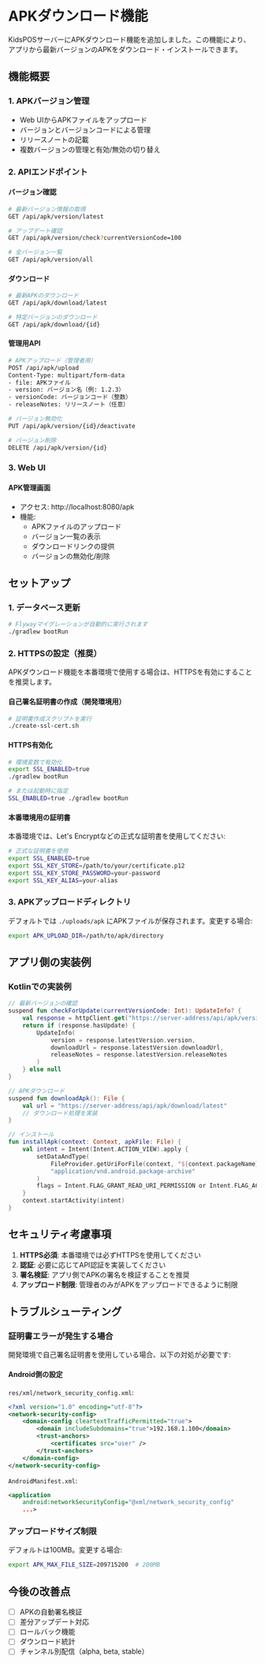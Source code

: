 # APKダウンロード機能

KidsPOSサーバーにAPKダウンロード機能を追加しました。この機能により、アプリから最新バージョンのAPKをダウンロード・インストールできます。

## 機能概要

### 1. APKバージョン管理
- Web UIからAPKファイルをアップロード
- バージョンとバージョンコードによる管理
- リリースノートの記載
- 複数バージョンの管理と有効/無効の切り替え

### 2. APIエンドポイント

#### バージョン確認
```bash
# 最新バージョン情報の取得
GET /api/apk/version/latest

# アップデート確認
GET /api/apk/version/check?currentVersionCode=100

# 全バージョン一覧
GET /api/apk/version/all
```

#### ダウンロード
```bash
# 最新APKのダウンロード
GET /api/apk/download/latest

# 特定バージョンのダウンロード
GET /api/apk/download/{id}
```

#### 管理用API
```bash
# APKアップロード（管理者用）
POST /api/apk/upload
Content-Type: multipart/form-data
- file: APKファイル
- version: バージョン名（例: 1.2.3）
- versionCode: バージョンコード（整数）
- releaseNotes: リリースノート（任意）

# バージョン無効化
PUT /api/apk/version/{id}/deactivate

# バージョン削除
DELETE /api/apk/version/{id}
```

### 3. Web UI

#### APK管理画面
- アクセス: http://localhost:8080/apk
- 機能:
  - APKファイルのアップロード
  - バージョン一覧の表示
  - ダウンロードリンクの提供
  - バージョンの無効化/削除

## セットアップ

### 1. データベース更新
```bash
# Flywayマイグレーションが自動的に実行されます
./gradlew bootRun
```

### 2. HTTPSの設定（推奨）

APKダウンロード機能を本番環境で使用する場合は、HTTPSを有効にすることを推奨します。

#### 自己署名証明書の作成（開発環境用）
```bash
# 証明書作成スクリプトを実行
./create-ssl-cert.sh
```

#### HTTPS有効化
```bash
# 環境変数で有効化
export SSL_ENABLED=true
./gradlew bootRun

# または起動時に指定
SSL_ENABLED=true ./gradlew bootRun
```

#### 本番環境用の証明書
本番環境では、Let's Encryptなどの正式な証明書を使用してください:
```bash
# 正式な証明書を使用
export SSL_ENABLED=true
export SSL_KEY_STORE=/path/to/your/certificate.p12
export SSL_KEY_STORE_PASSWORD=your-password
export SSL_KEY_ALIAS=your-alias
```

### 3. APKアップロードディレクトリ

デフォルトでは `./uploads/apk` にAPKファイルが保存されます。変更する場合:
```bash
export APK_UPLOAD_DIR=/path/to/apk/directory
```

## アプリ側の実装例

### Kotlinでの実装例
```kotlin
// 最新バージョンの確認
suspend fun checkForUpdate(currentVersionCode: Int): UpdateInfo? {
    val response = httpClient.get("https://server-address/api/apk/version/check?currentVersionCode=$currentVersionCode")
    return if (response.hasUpdate) {
        UpdateInfo(
            version = response.latestVersion.version,
            downloadUrl = response.latestVersion.downloadUrl,
            releaseNotes = response.latestVersion.releaseNotes
        )
    } else null
}

// APKダウンロード
suspend fun downloadApk(): File {
    val url = "https://server-address/api/apk/download/latest"
    // ダウンロード処理を実装
}

// インストール
fun installApk(context: Context, apkFile: File) {
    val intent = Intent(Intent.ACTION_VIEW).apply {
        setDataAndType(
            FileProvider.getUriForFile(context, "${context.packageName}.provider", apkFile),
            "application/vnd.android.package-archive"
        )
        flags = Intent.FLAG_GRANT_READ_URI_PERMISSION or Intent.FLAG_ACTIVITY_NEW_TASK
    }
    context.startActivity(intent)
}
```

## セキュリティ考慮事項

1. **HTTPS必須**: 本番環境では必ずHTTPSを使用してください
2. **認証**: 必要に応じてAPI認証を実装してください
3. **署名検証**: アプリ側でAPKの署名を検証することを推奨
4. **アップロード制限**: 管理者のみがAPKをアップロードできるように制限

## トラブルシューティング

### 証明書エラーが発生する場合
開発環境で自己署名証明書を使用している場合、以下の対処が必要です:

#### Android側の設定
`res/xml/network_security_config.xml`:
```xml
<?xml version="1.0" encoding="utf-8"?>
<network-security-config>
    <domain-config cleartextTrafficPermitted="true">
        <domain includeSubdomains="true">192.168.1.100</domain>
        <trust-anchors>
            <certificates src="user" />
        </trust-anchors>
    </domain-config>
</network-security-config>
```

`AndroidManifest.xml`:
```xml
<application
    android:networkSecurityConfig="@xml/network_security_config"
    ...>
```

### アップロードサイズ制限
デフォルトは100MB。変更する場合:
```bash
export APK_MAX_FILE_SIZE=209715200  # 200MB
```

## 今後の改善点

- [ ] APKの自動署名検証
- [ ] 差分アップデート対応
- [ ] ロールバック機能
- [ ] ダウンロード統計
- [ ] チャンネル別配信（alpha, beta, stable）